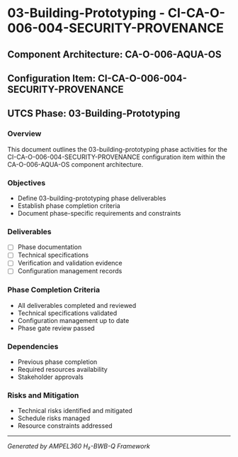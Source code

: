 # 03-Building-Prototyping - CI-CA-O-006-004-SECURITY-PROVENANCE

## Component Architecture: CA-O-006-AQUA-OS
## Configuration Item: CI-CA-O-006-004-SECURITY-PROVENANCE
## UTCS Phase: 03-Building-Prototyping

### Overview
This document outlines the 03-building-prototyping phase activities for the CI-CA-O-006-004-SECURITY-PROVENANCE configuration item within the CA-O-006-AQUA-OS component architecture.

### Objectives
- Define 03-building-prototyping phase deliverables
- Establish phase completion criteria
- Document phase-specific requirements and constraints

### Deliverables
- [ ] Phase documentation
- [ ] Technical specifications
- [ ] Verification and validation evidence
- [ ] Configuration management records

### Phase Completion Criteria
- All deliverables completed and reviewed
- Technical specifications validated
- Configuration management up to date
- Phase gate review passed

### Dependencies
- Previous phase completion
- Required resources availability
- Stakeholder approvals

### Risks and Mitigation
- Technical risks identified and mitigated
- Schedule risks managed
- Resource constraints addressed

---
*Generated by AMPEL360 H₂-BWB-Q Framework*
